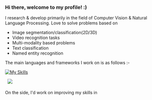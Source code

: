 ### Hi there, welcome to my profile! :)
I research & develop primarily in the field of Computer Vision & Natural Language Processing. Love to solve problems based on 

- Image segmentation/classification(2D/3D)
- Video recognition tasks
- Multi-modality based problems
- Text classification
- Named entity recognition

The main languages and frameworks I work on is as follows :-

[![My Skills](https://skillicons.dev/icons?i=python,pytorch,docker,mysql,huggingface&theme=light)](https://skillicons.dev)

  <a href="https://huggingface.co/spaces/Yuliang/ICON"  style='padding-left: 0.5rem;'><img src='https://img.shields.io/badge/%F0%9F%A4%97%20Hugging%20Face-Spaces-orange'></a><br></br>
On the side, I'd work on improving my skills in


<!--
**ratheeshaditya/ratheeshaditya** is a ✨ _special_ ✨ repository because its `README.md` (this file) appears on your GitHub profile.

Here are some ideas to get you started:

- 🔭 I’m currently working on ...
- 🌱 I’m currently learning ...
- 👯 I’m looking to collaborate on ...
- 🤔 I’m looking for help with ...
- 💬 Ask me about ...
- 📫 How to reach me: ...
- 😄 Pronouns: ...
- ⚡ Fun fact: ...
-->
